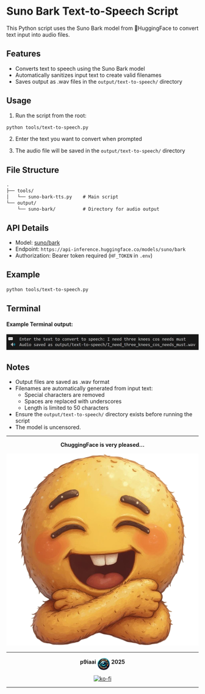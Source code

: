 # Suno Bark Text-to-Speech Script

This Python script uses the Suno Bark model from 🤗HuggingFace to convert text input into audio files.

## Features

- Converts text to speech using the Suno Bark model
- Automatically sanitizes input text to create valid filenames
- Saves output as .wav files in the `output/text-to-speech/` directory

## Usage

1. Run the script from the root:

```bash
python tools/text-to-speech.py
```

2. Enter the text you want to convert when prompted

3. The audio file will be saved in the `output/text-to-speech/` directory

## File Structure

```text
.
├── tools/
│   └── suno-bark-tts.py    # Main script
└── output/
    └── suno-bark/          # Directory for audio output
```

## API Details

- Model: [suno/bark](https://huggingface.co/suno/bark)
- Endpoint: `https://api-inference.huggingface.co/models/suno/bark`
- Authorization: Bearer token required (`HF_TOKEN` in `.env`)

## Example

```bash
python tools/text-to-speech.py
```

## Terminal

#### Example Terminal output:

<img src = ".assets/text_to_speech_terminal.PNG" />

## Notes

- Output files are saved as .wav format
- Filenames are automatically generated from input text:
  - Special characters are removed
  - Spaces are replaced with underscores
  - Length is limited to 50 characters
- Ensure the `output/text-to-speech/` directory exists before running the script
- The model is uncensored.

---

<div align="center">

**ChuggingFace is very pleased...**

<img src=".assets/chuggingface_toolkit.png" width="512" alt="ChuggingFace">

---

**p9iaai** <img src=".assets/p9iaai.png" width="32" align="middle"> **2025**

[![ko-fi](https://ko-fi.com/img/githubbutton_sm.svg)](https://ko-fi.com/p9iaai)

---

</div>
